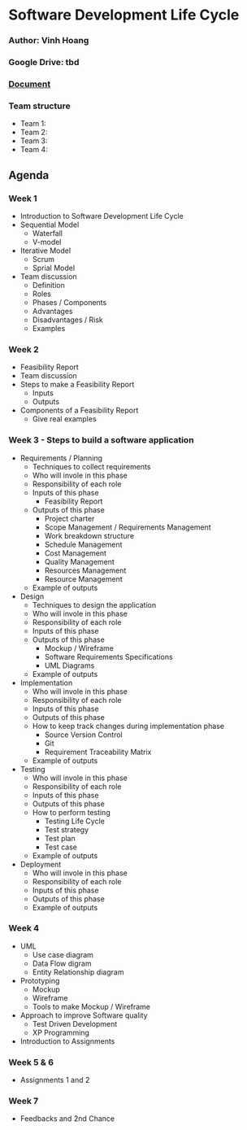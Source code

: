 # Software Development Life Cycle

### Author: Vinh Hoang
### Google Drive: tbd
### [Document](Documents.md)
### Team structure
- Team 1:
- Team 2:
- Team 3:
- Team 4:

## Agenda

### Week 1
- Introduction to Software Development Life Cycle
- Sequential Model
  - Waterfall
  - V-model
- Iterative Model
  - Scrum
  - Sprial Model
- Team discussion
  - Definition
  - Roles 
  - Phases / Components
  - Advantages
  - Disadvantages / Risk
  - Examples
### Week 2
 - Feasibility Report
 - Team discussion
  - Steps to make a Feasibility Report
    - Inputs
    - Outputs
  - Components of a Feasibility Report
    - Give real examples
### Week 3 - Steps to build a software application
  - Requirements / Planning
    - Techniques to collect requirements
    - Who will invole in this phase
    - Responsibility of each role
    - Inputs of this phase
      - Feasibility Report
    - Outputs of this phase
      - Project charter
      - Scope Management / Requirements Management
      - Work breakdown structure
      - Schedule Management 
      - Cost Management
      - Quality Management
      - Resources Management
      - Resource Management
    - Example of outputs
  - Design
    - Techniques to design the application
    - Who will invole in this phase
    - Responsibility of each role
    - Inputs of this phase
    - Outputs of this phase
      - Mockup / Wireframe
      - Software Requirements Specifications
      - UML Diagrams
    - Example of outputs
  - Implementation
    - Who will invole in this phase
    - Responsibility of each role
    - Inputs of this phase
    - Outputs of this phase
    - How to keep track changes during implementation phase
      - Source Version Control 
      - Git
      - Requirement Traceability Matrix
    - Example of outputs
  - Testing
    - Who will invole in this phase
    - Responsibility of each role
    - Inputs of this phase
    - Outputs of this phase
    - How to perform testing
      - Testing Life Cycle
      - Test strategy
      - Test plan
      - Test case
    - Example of outputs
  - Deployment
    - Who will invole in this phase
    - Responsibility of each role
    - Inputs of this phase
    - Outputs of this phase
    - Example of outputs
### Week 4
- UML
  - Use case diagram
  - Data Flow digram
  - Entity Relationship diagram
- Prototyping
  - Mockup
  - Wireframe
  - Tools to make Mockup / Wireframe
- Approach to improve Software quality
  - Test Driven Development
  - XP Programming
- Introduction to Assignments
### Week 5 & 6
- Assignments 1 and 2
### Week 7 
- Feedbacks and 2nd Chance